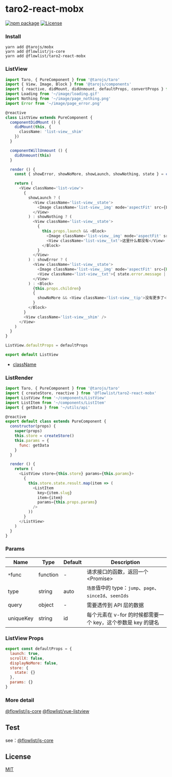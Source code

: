 # taro2-react-mobx

[![npm package](https://badge.fury.io/js/%40flowlist%2Ftaro2-react-mobx.svg)](https://www.npmjs.com/package/@flowlist/taro2-react-mobx)  [![License](https://gitlicense.com/badge/flowlist/taro2-react-mobx)](https://github.com/flowlist/taro2-react-mobx/blob/master/LICENSE)

### Install

``` shell
yarn add @tarojs/mobx
yarn add @flowlist/js-core
yarn add @flowlist/taro2-react-mobx
```

### ListView
```typescript jsx
import Taro, { PureComponent } from '@tarojs/taro'
import { View, Image, Block } from '@tarojs/components'
import { reactive, didMount, didUnmount, defaultProps, convertProps } from '@flowlist/taro2-react-mobx'
import Loading from '~/image/loading.gif'
import Nothing from '~/image/page_nothing.png'
import Error from '~/image/page_error.png'

@reactive
class ListView extends PureComponent {
  componentDidMount () {
    didMount(this, {
      className: 'list-view__shim'
    })
  }

  componentWillUnmount () {
    didUnmount(this)
  }

  render () {
    const { showError, showNoMore, showLaunch, showNothing, state } = convertProps(this)

    return (
      <View className='list-view'>
        {
          showLaunch ? (
            <View className='list-view__state'>
              <Image className='list-view__img' mode='aspectFit' src={Loading} />
            </View>
          ) : showNothing ? (
            <View className='list-view__state'>
              {
                this.props.launch && <Block>
                  <Image className='list-view__img' mode='aspectFit' src={Nothing} />
                  <View className='list-view__txt'>这里什么都没有</View>
                </Block>
              }
            </View>
          ) : showError ? (
            <View className='list-view__state'>
              <Image className='list-view__img' mode='aspectFit' src={Error} />
              <View className='list-view__txt'>{ state.error.message || '网络错误' }</View>
            </View>
          ) : <Block>
            {this.props.children}
            {
              showNoMore && <View className='list-view__tip'>没有更多了</View>
            }
          </Block>
        }
        <View className='list-view__shim' />
      </View>
    )
  }
}

ListView.defaultProps = defaultProps

export default ListView
```

- [className](https://github.com/flowlist/taro2-react-mobx/blob/main/src/store.js#L37)

### ListRender
``` javascript
import Taro, { PureComponent } from '@tarojs/taro'
import { createStore, reactive } from '@flowlist/taro2-react-mobx'
import ListView from '~/components/ListView'
import ListItem from '~/components/ListItem'
import { getData } from '~/utils/api'

@reactive
export default class extends PureComponent {
  constructor(props) {
    super(props)
    this.store = createStore()
    this.params = {
      func: getData
    }
  }

  render () {
    return (
      <ListView store={this.store} params={this.params}>
        {
          this.store.state.result.map(item => (
            <ListItem
              key={item.slug}
              item={item}
              params={this.props.params}
            />
          ))
        }
      </ListView>
    )
  }
}
```

### Params
| Name | Type | Default | Description |
| --- | --- | --- | ---- |
| `*`func | function | - | 请求接口的函数，返回一个\<Promise\> |
| type | string | auto | `场景`值中的 type：`jump`、`page`、`sinceId`、`seenIds` |
| query | object | - | 需要透传到 API 层的数据 |
| uniqueKey | string | id | 每个元素在 v-for 的时候都需要一个 key，这个参数是 key 的键名 |


### ListView Props
```javascript
export const defaultProps = {
  launch: true,
  scrollX: false,
  displayNoMore: false,
  store: {
    state: {}
  },
  params: {}
}
```

### More detail
[@flowlist/js-core](https://github.com/flowlist/js-core)
[@flowlist/vue-listview](https://github.com/flowlist/vue-listview)


## Test
see：[@flowlist/js-core](https://github.com/flowlist/js-core)

## License

[MIT](https://github.com/flowlist/taro2-react-mobx/blob/master/LICENSE)
